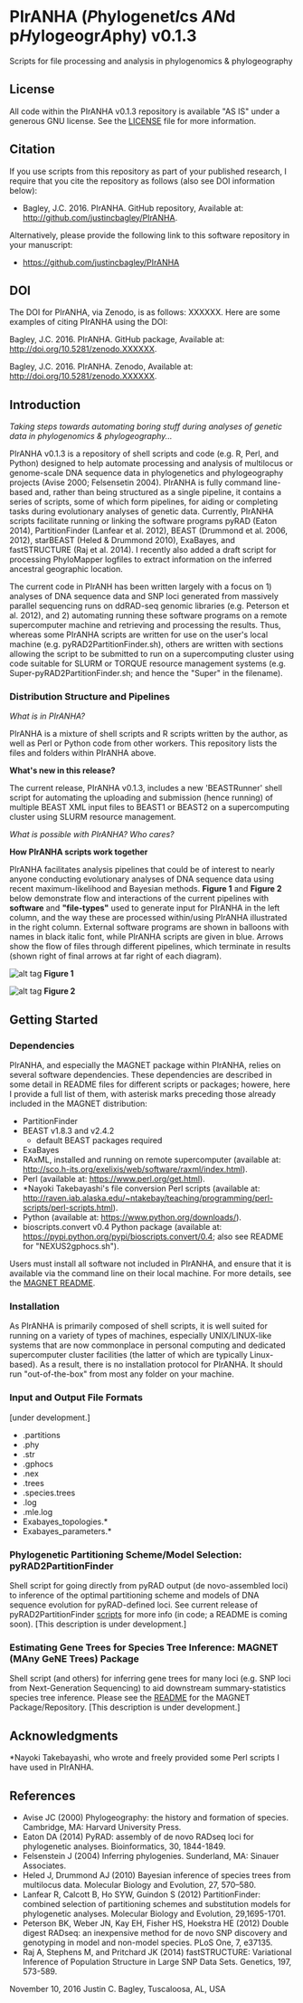 #  PIrANHA (*P*hylogenet*I*cs *AN*d p*H*ylogeogr*A*phy) v0.1.3
Scripts for file processing and analysis in phylogenomics &amp; phylogeography

## License

All code within the PIrANHA v0.1.3 repository is available "AS IS" under a generous GNU license. See the [LICENSE](LICENSE) file for more information.

## Citation

If you use scripts from this repository as part of your published research, I require that you cite the repository as follows (also see DOI information below): 
  
- Bagley, J.C. 2016. PIrANHA. GitHub repository, Available at: http://github.com/justincbagley/PIrANHA.

Alternatively, please provide the following link to this software repository in your manuscript:

- https://github.com/justincbagley/PIrANHA

## DOI

The DOI for PIrANHA, via Zenodo, is as follows:  XXXXXX. Here are some examples of citing PIrANHA using the DOI: 
  
  Bagley, J.C. 2016. PIrANHA. GitHub package, Available at: http://doi.org/10.5281/zenodo.XXXXXX.

  Bagley, J.C. 2016. PIrANHA. Zenodo, Available at: http://doi.org/10.5281/zenodo.XXXXXX.  

## Introduction

*Taking steps towards automating boring stuff during analyses of genetic data in phylogenomics & phylogeography...*

PIrANHA v0.1.3 is a repository of shell scripts and code (e.g. R, Perl, and Python) designed to help automate processing and analysis of multilocus or genome-scale DNA sequence data in phylogenetics and phylogeography projects (Avise 2000; Felsensetin 2004). PIrANHA is fully command line-based and, rather than being structured as a single pipeline, it contains a series of scripts, some of which form pipelines, for aiding or completing tasks during evolutionary analyses of genetic data. Currently, PIrANHA scripts facilitate running or linking the software programs pyRAD (Eaton 2014), PartitionFinder (Lanfear et al. 2012), BEAST (Drummond et al. 2006, 2012), starBEAST (Heled & Drummond 2010), ExaBayes, and fastSTRUCTURE (Raj et al. 2014). I recently also added a draft script for processing PhyloMapper logfiles to extract information on the inferred ancestral geographic location. 

The current code in PIrANH has been written largely with a focus on 1) analyses of DNA sequence data and SNP loci generated from massively parallel sequencing runs on ddRAD-seq genomic libraries (e.g. Peterson et al. 2012), and 2) automating running these software programs on a remote supercomputer machine and retrieving and processing the results. Thus, whereas some PIrANHA scripts are written for use on the user's local machine (e.g. pyRAD2PartitionFinder.sh), others are written with sections allowing the script to be submitted to run on a supercomputing cluster using code suitable for SLURM or TORQUE resource management systems (e.g. Super-pyRAD2PartitionFinder.sh; and hence the "Super" in the filename). 

### Distribution Structure and Pipelines

*What is in PIrANHA?*

PIrANHA is a mixture of shell scripts and R scripts written by the author, as well as Perl or Python code from other workers. This repository lists the files and folders within PIrANHA above. 

**What's new in this release?** 

The current release, PIrANHA v0.1.3, includes a new 'BEASTRunner' shell script for automating the uploading and submission (hence running) of multiple BEAST XML input files to BEAST1 or BEAST2 on a supercomputing cluster using SLURM resource management.

*What is possible with PIrANHA?* *Who cares?*

**How PIrANHA scripts work together**

PIrANHA facilitates analysis pipelines that could be of interest to nearly anyone conducting evolutionary analyses of DNA sequence data using recent maximum-likelihood and Bayesian methods. **Figure 1** and **Figure 2** below demonstrate flow and interactions of the current pipelines with **software** and **"file-types"** used to generate input for PIrANHA in the left column, and the way these are processed within/using PIrANHA illustrated in the right column. External software programs are shown in balloons with names in black italic font, while PIrANHA scripts are given in blue. Arrows show the flow of files through different pipelines, which terminate in results (shown right of final arrows at far right of each diagram).

![alt tag](https://cloud.githubusercontent.com/assets/10584087/19273172/e92c125a-8fa1-11e6-9985-89739f33d932.png)
**Figure 1**

![alt tag](https://cloud.githubusercontent.com/assets/10584087/19273268/419f0b0e-8fa2-11e6-9bfe-9f71670d16bb.png)
**Figure 2**


## Getting Started

### Dependencies

PIrANHA, and especially the MAGNET package within PIrANHA, relies on several software dependencies. These dependencies are described in some detail in README files for different scripts or packages; howere, here I provide a full list of them, with asterisk marks preceding those already included in the MAGNET distribution:

- PartitionFinder
- BEAST v1.8.3 and v2.4.2
	* default BEAST packages required
- ExaBayes
- RAxML, installed and running on remote supercomputer (available at: http://sco.h-its.org/exelixis/web/software/raxml/index.html).
- Perl (available at: https://www.perl.org/get.html).
- \*Nayoki Takebayashi's file conversion Perl scripts (available at: http://raven.iab.alaska.edu/~ntakebay/teaching/programming/perl-scripts/perl-scripts.html).
- Python (available at: https://www.python.org/downloads/).
- bioscripts.convert v0.4 Python package (available at: https://pypi.python.org/pypi/bioscripts.convert/0.4; also see README for "NEXUS2gphocs.sh").

Users must install all software not included in PIrANHA, and ensure that it is available via the command line on their local machine. For more details, see the [MAGNET README](https://github.com/justincbagley/MAGNET).

### Installation

As PIrANHA is primarily composed of shell scripts, it is well suited for running on a variety of types of machines, especially UNIX/LINUX-like systems that are now commonplace in personal computing and dedicated supercomputer cluster facilities (the latter of which are typically Linux-based). As a result, there is no installation protocol for PIrANHA. It should run "out-of-the-box" from most any folder on your machine.

### Input and Output File Formats
[under development.]

- .partitions
- .phy
- .str
- .gphocs
- .nex
- .trees
- .species.trees
- .log
- .mle.log
- Exabayes_topologies.\*
- Exabayes_parameters.\*


### Phylogenetic Partitioning Scheme/Model Selection: pyRAD2PartitionFinder
Shell script for going directly from pyRAD output (de novo-assembled loci) to inference of the optimal partitioning scheme and models of DNA sequence evolution for pyRAD-defined loci. See current release of pyRAD2PartitionFinder [scripts](https://github.com/justincbagley/PIrANHA/tree/master/pyRAD2PartitionFinder) for more info (in code; a README is coming soon). [This description is under development.]

### Estimating Gene Trees for Species Tree Inference: MAGNET (MAny GeNE Trees) Package
Shell script (and others) for inferring gene trees for many loci (e.g. SNP loci from Next-Generation Sequencing) to aid downstream  summary-statistics species tree inference. Please see the [README](https://github.com/justincbagley/MAGNET) for the MAGNET Package/Repository. [This description is under development.]

## Acknowledgments

\*Nayoki Takebayashi, who wrote and freely provided some Perl scripts I have used in PIrANHA.

## References

- Avise JC (2000) Phylogeography: the history and formation of species. Cambridge, MA: Harvard University Press.
- Eaton DA (2014) PyRAD: assembly of de novo RADseq loci for phylogenetic analyses. Bioinformatics, 30, 1844-1849.
- Felsenstein J (2004) Inferring phylogenies. Sunderland, MA: Sinauer Associates.
- Heled J, Drummond AJ (2010) Bayesian inference of species trees from multilocus data. Molecular Biology and Evolution, 27, 570–580.
- Lanfear R, Calcott B, Ho SYW, Guindon S (2012) PartitionFinder: combined selection of partitioning schemes and substitution models for phylogenetic analyses. Molecular Biology and Evolution, 29,1695-1701.
- Peterson BK, Weber JN, Kay EH, Fisher HS, Hoekstra HE (2012) Double digest RADseq: an inexpensive method for de novo SNP discovery and genotyping in model and non-model species. PLoS One, 7, e37135.
- Raj A, Stephens M, and Pritchard JK (2014) fastSTRUCTURE: Variational Inference of Population Structure in Large SNP Data Sets. Genetics, 197, 573-589.

November 10, 2016
Justin C. Bagley, Tuscaloosa, AL, USA
